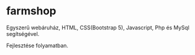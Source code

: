 # farmshop
Egyszerű webáruház, HTML, CSS(Bootstrap 5), Javascript, Php és MySql segítségével.

Fejlesztése folyamatban.
